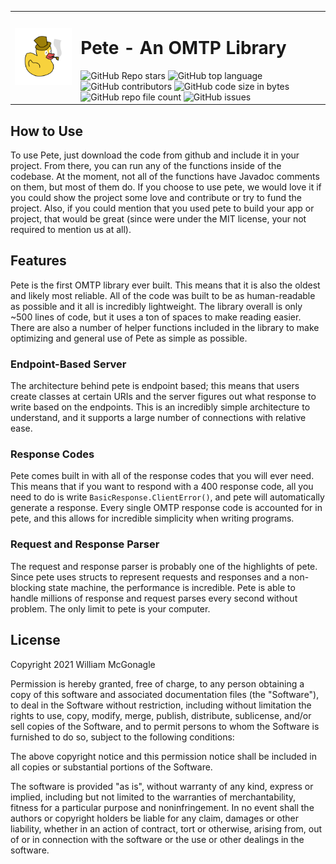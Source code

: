 <table>
    <td>
        <img src="./.github/resources/logo.svg">
    </td>
    <td>
        <h1>Pete - An OMTP Library</h1>
        <img alt="GitHub Repo stars" src="https://img.shields.io/github/stars/william-mcgonagle/pete?style=flat">
        <img alt="GitHub top language" src="https://img.shields.io/github/languages/top/william-mcgonagle/pete">
        <img alt="GitHub contributors" src="https://img.shields.io/github/contributors/william-mcgonagle/pete">
        <img alt="GitHub code size in bytes" src="https://img.shields.io/github/languages/code-size/william-mcgonagle/pete">
        <img alt="GitHub repo file count" src="https://img.shields.io/github/directory-file-count/william-mcgonagle/pete">
        <img alt="GitHub issues" src="https://img.shields.io/github/issues/william-mcgonagle/pete">
    </td>
</table>

## How to Use

To use Pete, just download the code from github and include it in your project. From there, you can run any of the functions inside of the codebase. At the moment, not all of the functions have Javadoc comments on them, but most of them do. If you choose to use pete, we would love it if you could show the project some love and contribute or try to fund the project. Also, if you could mention that you used pete to build your app or project, that would be great (since were under the MIT license, your not required to mention us at all).

## Features

Pete is the first OMTP library ever built. This means that it is also the oldest and likely most reliable. All of the code was built to be as human-readable as possible and it all is incredibly lightweight. The library overall is only ~500 lines of code, but it uses a ton of spaces to make reading easier. There are also a number of helper functions included in the library to make optimizing and general use of Pete as simple as possible.

### Endpoint-Based Server

The architecture behind pete is endpoint based; this means that users create classes at certain URIs and the server figures out what response to write based on the endpoints. This is an incredibly simple architecture to understand, and it supports a large number of connections with relative ease.

### Response Codes

Pete comes built in with all of the response codes that you will ever need. This means that if you want to respond with a 400 response code, all you need to do is write `BasicResponse.ClientError()`, and pete will automatically generate a response. Every single OMTP response code is accounted for in pete, and this allows for incredible simplicity when writing programs.

### Request and Response Parser

The request and response parser is probably one of the highlights of pete. Since pete uses structs to represent requests and responses and a non-blocking state machine, the performance is incredible. Pete is able to handle millions of response and request parses every second without problem. The only limit to pete is your computer.

## License

Copyright 2021 William McGonagle

Permission is hereby granted, free of charge, to any person obtaining a copy of this software and associated documentation files (the "Software"), to deal in the Software without restriction, including without limitation the rights to use, copy, modify, merge, publish, distribute, sublicense, and/or sell copies of the Software, and to permit persons to whom the Software is furnished to do so, subject to the following conditions:

The above copyright notice and this permission notice shall be included in all copies or substantial portions of the Software.

The software is provided "as is", without warranty of any kind, express or implied, including but not limited to the warranties of merchantability, fitness for a particular purpose and noninfringement. In no event shall the authors or copyright holders be liable for any claim, damages or other liability, whether in an action of contract, tort or otherwise, arising from, out of or in connection with the software or the use or other dealings in the software.
